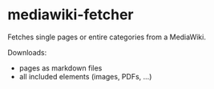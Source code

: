 # mediawiki-fetcher
Fetches single pages or entire categories from a MediaWiki.

Downloads:
- pages as markdown files
- all included elements (images, PDFs, ...)


